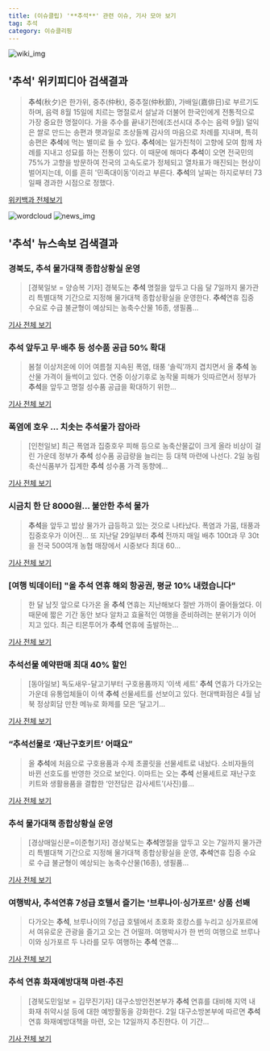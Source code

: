 ```yaml
---
title: (이슈클립) '**추석**' 관련 이슈, 기사 모아 보기
tag: 추석
category: 이슈클리핑
---
```

![wiki_img](https://user-images.githubusercontent.com/42597476/44503234-41136a80-a6d0-11e8-9071-6fc6418eafe4.png)
## **'**추석**'** 위키피디아 검색결과
>**추석**(秋夕)은 한가위, 중추(仲秋), 중추절(仲秋節), 가배일(嘉俳日)로 부르기도 하며, 음력 8월 15일에 치르는 명절로서 설날과 더불어 한국인에게 전통적으로 가장 중요한 명절이다. 가을 추수를 끝내기전에(조선시대 추수는 음력 9월) 덜익은 쌀로 만드는 송편과 햇과일로 조상들께 감사의 마음으로 차례를 지내며, 특히 송편은 **추석**에 먹는 별미로 들 수 있다. **추석**에는 일가친척이 고향에 모여 함께 차례를 지내고 성묘를 하는 전통이 있다. 이 때문에 해마다 **추석**이 오면 전국민의 75%가 고향을 방문하여 전국의 고속도로가 정체되고 열차표가 매진되는 현상이 벌어지는데, 이를 흔히 '민족대이동'이라고 부른다. **추석**의 날짜는 하지로부터 73일째 경과한 시점으로 정했다.

<a href="https://ko.wikipedia.org/wiki/추석" target="_blank">위키백과 전체보기</a>

![wordcloud](https://s3.ap-northeast-2.amazonaws.com/lyrics101-wordcloud/2018-09-03-1535916744.png)
![news_img](https://user-images.githubusercontent.com/42597476/44507050-1206f400-a6e4-11e8-8d98-7ffbfebb353f.png)
## **'**추석**'** 뉴스속보 검색결과
### 경북도, **추석** 물가대책 종합상황실 운영

>[경북일보 = 양승복 기자] 경북도는 **추석** 명절을 앞두고 다음 달 7일까지 물가관리 특별대책 기간으로 지정해 물가대책 종합상황실을 운영한다. **추석**연휴 집중 수요로 수급 불균형이 예상되는 농축수산물 16종, 생필품...

<a href="http://www.kyongbuk.co.kr/?mod=news&act=articleView&idxno=1036787" target="_blank">기사 전체 보기</a>

### **추석** 앞두고 무·배추 등 성수품 공급 50% 확대

>봄철 이상저온에 이어 여름철 지속된 폭염, 태풍 ‘솔릭’까지 겹치면서 올 **추석** 농산물 가격이 들썩이고 있다. 연중 이상기후로 농작물 피해가 잇따르면서 정부가 **추석**을 앞두고 명절 성수품 공급을 확대하기 위한...

<a href="http://www.kwangju.co.kr/read.php3?aid=1535900400640334005" target="_blank">기사 전체 보기</a>

### 폭염에 호우 … 치솟는 **추석**물가 잡아라

>[인천일보] 최근 폭염과 집중호우 피해 등으로 농축산물값이 크게 올라 비상이 걸린 가운데 정부가 **추석** 성수품 공급량을 늘리는 등 대책 마련에 나선다. 2일 농림축산식품부가 집계한 **추석** 성수품 가격 동향에...

<a href="http://www.incheonilbo.com/news/articleView.html?idxno=903089" target="_blank">기사 전체 보기</a>

### 시금치 한 단 8000원… 불안한 **추석** 물가

>**추석**을 앞두고 밥상 물가가 급등하고 있는 것으로 나타났다. 폭염과 가뭄, 태풍과 집중호우가 이어진... 또 지난달 29일부터 **추석** 전까지 매일 배추 100t과 무 30t을 전국 500여개 농협 매장에서 시중보다 최대 60...

<a href="http://news.kmib.co.kr/article/view.asp?arcid=0924001999&code=11131100&cp=nv" target="_blank">기사 전체 보기</a>

### [여행 빅데이터] "올 **추석** 연휴 해외 항공권, 평균 10% 내렸습니다"

>한 달 남짓 앞으로 다가온 올 **추석** 연휴는 지난해보다 절반 가까이 줄어들었다. 이 때문에 짧은 기간 동안 보다 알차고 효율적인 여행을 준비하려는 분위기가 이어지고 있다. 최근 티몬투어가 **추석** 연휴에 출발하는...

<a href="http://news.mk.co.kr/newsRead.php?year=2018&no=552698" target="_blank">기사 전체 보기</a>

### **추석**선물 예약판매 최대 40% 할인

>[동아일보] 독도새우-달고기부터 구호용품까지 ‘이색 세트’ **추석** 연휴가 다가오는 가운데 유통업체들이 이색 **추석** 선물세트를 선보이고 있다. 현대백화점은 4월 남북 정상회담 만찬 메뉴로 화제를 모은 ‘달고기...

<a href="http://news.donga.com/3/all/20180902/91805510/1" target="_blank">기사 전체 보기</a>

### “**추석**선물로 ‘재난구호키트’ 어때요”

>올 **추석**에 처음으로 구호용품과 수제 초콜릿을 선물세트로 내놨다. 소비자들의 바뀐 선호도를 반영한 것으로 보인다. 이마트는 오는 **추석** 선물세트로 재난구호 키트와 생활용품을 결합한 ‘안전담은 감사세트’(사진)를...

<a href="http://www.kookje.co.kr/news2011/asp/newsbody.asp?code=0200&key=20180903.22015000426" target="_blank">기사 전체 보기</a>

### **추석** 물가대책 종합상황실 운영

>[경상매일신문=이준형기자]   경상북도는 **추석**명절을 앞두고 오는 7일까지 물가관리 특별대책 기간으로 지정해 물가대책 종합상황실을 운영, **추석**연휴 집중 수요로 수급 불균형이 예상되는 농축수산물(16종), 생필품...

<a href="http://www.ksmnews.co.kr/default/index_view_page.php?idx=218715&part_idx=289" target="_blank">기사 전체 보기</a>

### 여행박사, **추석**연휴 7성급 호텔서 즐기는 '브루나이·싱가포르' 상품 선봬

>다가오는 **추석**, 브루나이의 7성급 호텔에서 초호화 호캉스를 누리고 싱가포르에서 여유로운 관광을 즐기고 오는 건 어떨까. 여행박사가 한 번의 여행으로 브루나이와 싱가포르 두 나라를 모두 여행하는 **추석** 연휴...

<a href="http://www.slist.kr/news/articleView.html?idxno=44412" target="_blank">기사 전체 보기</a>

### **추석** 연휴 화재예방대책 마련·추진

>[경북도민일보 = 김무진기자] 대구소방안전본부가 **추석** 연휴를 대비해 지역 내 화재 취약시설 등에 대한 예방활동을 강화한다. 2일 대구소방본부에 따르면 **추석** 연휴 화재예방대책을 마련, 오는 12일까지 추진한다. 이 기간...

<a href="http://www.hidomin.com/news/articleView.html?idxno=367172" target="_blank">기사 전체 보기</a>


